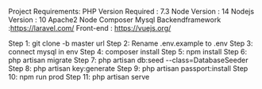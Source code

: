 Project Requirements:
    PHP Version Required : 7.3 
    Node Version : 14
    Nodejs Version : 10
    Apache2
    Node Composer
    Mysql
    Backendframework :https://laravel.com/ 
    Front-end : https://vuejs.org/


Step 1: git clone -b master url
Step 2: Rename .env.example to .env
Step 3: connect mysql in env
Step 4: composer install
Step 5: npm install
Step 6: php artisan migrate
Step 7: php artisan db:seed --class=DatabaseSeeder
Step 8: php artisan key:generate
Step 9: php artisan passport:install
Step 10: npm run prod
Step 11: php artisan serve
